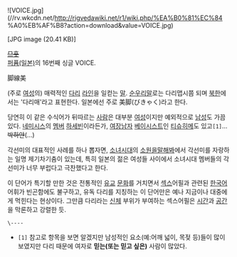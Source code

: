 ![VOICE.jpg](//rv.wkcdn.net/http://rigvedawiki.net/r1/wiki.php/%EA%B0%81%EC%84
%A0%EB%AF%B8?action=download&value=VOICE.jpg)

[JPG image (20.41 KB)]

<del>[므흣](%EB%AF%80%ED%9D%A3.md)</del>  
[퍼퓸(일본)](%ED%8D%BC%ED%93%B8%28%EC%9D%BC%EB%B3%B8%29.md)의 16번째 싱글 VOICE.

脚線美

(주로 [여성](%EC%97%AC%EC%84%B1.md)의) 매력적인 [다리](%EB%8B%A4%EB%A6%AC.md)
[라인](%EB%9D%BC%EC%9D%B8.md)을 일컫는 [말](%EB%A7%90.md).
[순우리말](%EC%88%9C%EC%9A%B0%EB%A6%AC%EB%A7%90.md)로는 다리맵시쯤 되며
[북한](%EB%B6%81%ED%95%9C.md)에서는 '다리매'라고 표현한다. 일본에선 주로 美脚(びきゃく)라고 한다.

당연히 이 같은 수식어가 뒤따르는 [사람](%EC%82%AC%EB%9E%8C.md)은 대부분
[여성](%EC%97%AC%EC%84%B1.md)이지만 예외적으로 [남성](%EB%82%A8%EC%84%B1.md)도 가끔 있다.
[네미시스](%EB%84%A4%EB%AF%B8%EC%8B%9C%EC%8A%A4.md)의
[멤버](%EB%A9%A4%EB%B2%84.md) [하세빈](%ED%95%98%EC%84%B8%EB%B9%88.md)이라든가,
[여장남자](%EC%97%AC%EC%9E%A5%EB%82%A8%EC%9E%90.md)
[베이시스트](%EB%B2%A0%EC%9D%B4%EC%8B%9C%EC%8A%A4%ED%8A%B8.md)인
[티슈히메](%ED%8B%B0%EC%8A%88%ED%9E%88%EB%A9%94.md)도 있고`[1]`...
<del>박하얀</del>(...)

각선미의 대표적인 사례를 하나 뽑자면, [소녀시대](%EC%86%8C%EB%85%80%EC%8B%9C%EB%8C%80.md)의 [소원을말해봐](%EC%86%8C%EC%9B%90%EC%9D%84%20%EB%A7%90%ED%95%B4%EB%B4%90.md)에서 각선미를
자랑하는 일명 제기차기춤이 있는데, 특히 일본의 젊은 여성들 사이에서 소녀시대 멤버들의 각선미가 너무 부럽다고 극찬했다고 한다.

이 단어가 특기할 만한 것은 전통적인 [유교](%EC%9C%A0%EA%B5%90.md)
[문화](%EB%AC%B8%ED%99%94.md)를 거치면서 [섹스](%EC%84%B9%EC%8A%A4.md)어필과 관련된
[한국어](%ED%95%9C%EA%B5%AD%EC%96%B4.md) 어휘가 빈곤함에도 불구하고, 유독 다리를 지칭하는 이 단어만은 예나
지금이나 대중에게 먹힌다는 현상이다. 그만큼 다리라는 [신체](%EC%8B%A0%EC%B2%B4.md) 부위가 부여하는 섹스어필은
[시간](%EC%8B%9C%EA%B0%84.md)과 [공간](%EA%B3%B5%EA%B0%84.md)을 막론하고 강렬한 듯.

`\----`

  * `[1]` 참고로 항목을 보면 알겠지만 남성적인 요소(예:어깨 넓이, 목젖 등)들이 많이 보였지만 다리 때문에 여자로 **믿는(또는 믿고 싶은)** 사람이 많았다.

